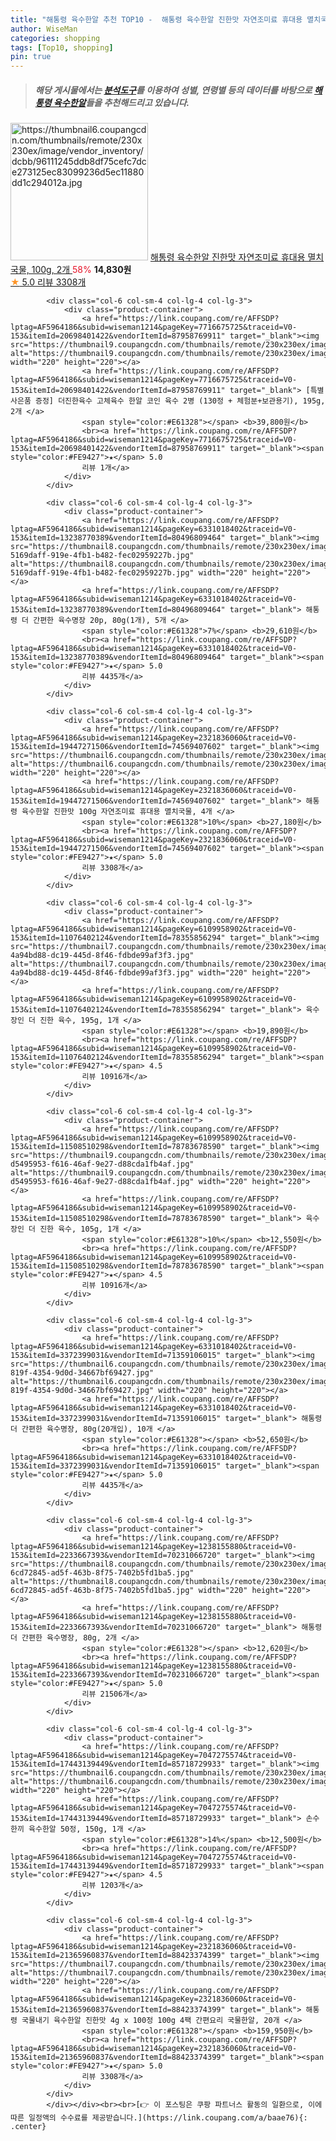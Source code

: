 ```yaml
---
title: "해통령 육수한알 추천 TOP10 -  해통령 육수한알 진한맛 자연조미료 휴대용 멸치국물, 100g, 2개 "
author: WiseMan
categories: shopping
tags: [Top10, shopping]
pin: true
---
```


> ##### 해당 게시물에서는 [**분석도구**](https://itemscout.io/)를 이용하여 **성별**, **연령별** 등의 데이터를 바탕으로 [**해통령 육수한알**](https://link.coupang.com/a/baae76)들을 추천해드리고 있습니다.
<div class="container"><div class="row">
            <div class="col-6 col-sm-4 col-lg-4 col-lg-3">
                <div class="product-container">
                    <a href="https://link.coupang.com/re/AFFSDP?lptag=AF5964186&subid=wiseman1214&pageKey=2321836060&traceid=V0-153&itemId=6825110518&vendorItemId=74569407612" target="_blank"><img src="https://thumbnail6.coupangcdn.com/thumbnails/remote/230x230ex/image/vendor_inventory/dcbb/96111245ddb8df75cefc7dce273125ec83099236d5ec11880dd1c294012a.jpg" alt="https://thumbnail6.coupangcdn.com/thumbnails/remote/230x230ex/image/vendor_inventory/dcbb/96111245ddb8df75cefc7dce273125ec83099236d5ec11880dd1c294012a.jpg" width="220" height="220"></a>
                    <a href="https://link.coupang.com/re/AFFSDP?lptag=AF5964186&subid=wiseman1214&pageKey=2321836060&traceid=V0-153&itemId=6825110518&vendorItemId=74569407612" target="_blank"> 해통령 육수한알 진한맛 자연조미료 휴대용 멸치국물, 100g, 2개 </a>
                    <span style="color:#E61328">58%</span> <b>14,830원</b>
                    <br><a href="https://link.coupang.com/re/AFFSDP?lptag=AF5964186&subid=wiseman1214&pageKey=2321836060&traceid=V0-153&itemId=6825110518&vendorItemId=74569407612" target="_blank"><span style="color:#FE9427">★</span> 5.0
                    리뷰 3308개</a>
                </div>
            </div>
            
            <div class="col-6 col-sm-4 col-lg-4 col-lg-3">
                <div class="product-container">
                    <a href="https://link.coupang.com/re/AFFSDP?lptag=AF5964186&subid=wiseman1214&pageKey=7716675725&traceid=V0-153&itemId=20698401422&vendorItemId=87958769911" target="_blank"><img src="https://thumbnail9.coupangcdn.com/thumbnails/remote/230x230ex/image/vendor_inventory/78b4/32cf59337af60c20788cbf8e0625fb2e7c9ad8c7ed277a6fd0e792466ce2.jpg" alt="https://thumbnail9.coupangcdn.com/thumbnails/remote/230x230ex/image/vendor_inventory/78b4/32cf59337af60c20788cbf8e0625fb2e7c9ad8c7ed277a6fd0e792466ce2.jpg" width="220" height="220"></a>
                    <a href="https://link.coupang.com/re/AFFSDP?lptag=AF5964186&subid=wiseman1214&pageKey=7716675725&traceid=V0-153&itemId=20698401422&vendorItemId=87958769911" target="_blank"> [특별사은품 증정] 더진한육수 고체육수 한알 코인 육수 2병 (130정 + 체험분+보관용기), 195g, 2개 </a>
                    <span style="color:#E61328"></span> <b>39,800원</b>
                    <br><a href="https://link.coupang.com/re/AFFSDP?lptag=AF5964186&subid=wiseman1214&pageKey=7716675725&traceid=V0-153&itemId=20698401422&vendorItemId=87958769911" target="_blank"><span style="color:#FE9427">★</span> 5.0
                    리뷰 1개</a>
                </div>
            </div>
            
            <div class="col-6 col-sm-4 col-lg-4 col-lg-3">
                <div class="product-container">
                    <a href="https://link.coupang.com/re/AFFSDP?lptag=AF5964186&subid=wiseman1214&pageKey=6331018402&traceid=V0-153&itemId=13238770389&vendorItemId=80496809464" target="_blank"><img src="https://thumbnail8.coupangcdn.com/thumbnails/remote/230x230ex/image/retail/images/4432736972892274-5169daff-919e-4fb1-b482-fec02959227b.jpg" alt="https://thumbnail8.coupangcdn.com/thumbnails/remote/230x230ex/image/retail/images/4432736972892274-5169daff-919e-4fb1-b482-fec02959227b.jpg" width="220" height="220"></a>
                    <a href="https://link.coupang.com/re/AFFSDP?lptag=AF5964186&subid=wiseman1214&pageKey=6331018402&traceid=V0-153&itemId=13238770389&vendorItemId=80496809464" target="_blank"> 해통령 더 간편한 육수명장 20p, 80g(1개), 5개 </a>
                    <span style="color:#E61328">7%</span> <b>29,610원</b>
                    <br><a href="https://link.coupang.com/re/AFFSDP?lptag=AF5964186&subid=wiseman1214&pageKey=6331018402&traceid=V0-153&itemId=13238770389&vendorItemId=80496809464" target="_blank"><span style="color:#FE9427">★</span> 5.0
                    리뷰 4435개</a>
                </div>
            </div>
            
            <div class="col-6 col-sm-4 col-lg-4 col-lg-3">
                <div class="product-container">
                    <a href="https://link.coupang.com/re/AFFSDP?lptag=AF5964186&subid=wiseman1214&pageKey=2321836060&traceid=V0-153&itemId=19447271506&vendorItemId=74569407602" target="_blank"><img src="https://thumbnail6.coupangcdn.com/thumbnails/remote/230x230ex/image/vendor_inventory/dcbb/96111245ddb8df75cefc7dce273125ec83099236d5ec11880dd1c294012a.jpg" alt="https://thumbnail6.coupangcdn.com/thumbnails/remote/230x230ex/image/vendor_inventory/dcbb/96111245ddb8df75cefc7dce273125ec83099236d5ec11880dd1c294012a.jpg" width="220" height="220"></a>
                    <a href="https://link.coupang.com/re/AFFSDP?lptag=AF5964186&subid=wiseman1214&pageKey=2321836060&traceid=V0-153&itemId=19447271506&vendorItemId=74569407602" target="_blank"> 해통령 육수한알 진한맛 100g 자연조미료 휴대용 멸치국물, 4개 </a>
                    <span style="color:#E61328">10%</span> <b>27,180원</b>
                    <br><a href="https://link.coupang.com/re/AFFSDP?lptag=AF5964186&subid=wiseman1214&pageKey=2321836060&traceid=V0-153&itemId=19447271506&vendorItemId=74569407602" target="_blank"><span style="color:#FE9427">★</span> 5.0
                    리뷰 3308개</a>
                </div>
            </div>
            
            <div class="col-6 col-sm-4 col-lg-4 col-lg-3">
                <div class="product-container">
                    <a href="https://link.coupang.com/re/AFFSDP?lptag=AF5964186&subid=wiseman1214&pageKey=6109958902&traceid=V0-153&itemId=11076402124&vendorItemId=78355856294" target="_blank"><img src="https://thumbnail7.coupangcdn.com/thumbnails/remote/230x230ex/image/retail/images/2984585276532744-4a94bd88-dc19-445d-8f46-fdbde99af3f3.jpg" alt="https://thumbnail7.coupangcdn.com/thumbnails/remote/230x230ex/image/retail/images/2984585276532744-4a94bd88-dc19-445d-8f46-fdbde99af3f3.jpg" width="220" height="220"></a>
                    <a href="https://link.coupang.com/re/AFFSDP?lptag=AF5964186&subid=wiseman1214&pageKey=6109958902&traceid=V0-153&itemId=11076402124&vendorItemId=78355856294" target="_blank"> 육수장인 더 진한 육수, 195g, 1개 </a>
                    <span style="color:#E61328"></span> <b>19,890원</b>
                    <br><a href="https://link.coupang.com/re/AFFSDP?lptag=AF5964186&subid=wiseman1214&pageKey=6109958902&traceid=V0-153&itemId=11076402124&vendorItemId=78355856294" target="_blank"><span style="color:#FE9427">★</span> 4.5
                    리뷰 10916개</a>
                </div>
            </div>
            
            <div class="col-6 col-sm-4 col-lg-4 col-lg-3">
                <div class="product-container">
                    <a href="https://link.coupang.com/re/AFFSDP?lptag=AF5964186&subid=wiseman1214&pageKey=6109958902&traceid=V0-153&itemId=11508510298&vendorItemId=78783678590" target="_blank"><img src="https://thumbnail9.coupangcdn.com/thumbnails/remote/230x230ex/image/retail/images/4422396370786941-d5495953-f616-46af-9e27-d88cda1fb4af.jpg" alt="https://thumbnail9.coupangcdn.com/thumbnails/remote/230x230ex/image/retail/images/4422396370786941-d5495953-f616-46af-9e27-d88cda1fb4af.jpg" width="220" height="220"></a>
                    <a href="https://link.coupang.com/re/AFFSDP?lptag=AF5964186&subid=wiseman1214&pageKey=6109958902&traceid=V0-153&itemId=11508510298&vendorItemId=78783678590" target="_blank"> 육수장인 더 진한 육수, 105g, 1개 </a>
                    <span style="color:#E61328">10%</span> <b>12,550원</b>
                    <br><a href="https://link.coupang.com/re/AFFSDP?lptag=AF5964186&subid=wiseman1214&pageKey=6109958902&traceid=V0-153&itemId=11508510298&vendorItemId=78783678590" target="_blank"><span style="color:#FE9427">★</span> 4.5
                    리뷰 10916개</a>
                </div>
            </div>
            
            <div class="col-6 col-sm-4 col-lg-4 col-lg-3">
                <div class="product-container">
                    <a href="https://link.coupang.com/re/AFFSDP?lptag=AF5964186&subid=wiseman1214&pageKey=6331018402&traceid=V0-153&itemId=3372399031&vendorItemId=71359106015" target="_blank"><img src="https://thumbnail6.coupangcdn.com/thumbnails/remote/230x230ex/image/retail/images/2020/08/20/17/3/6c934ebf-819f-4354-9d0d-34667bf69427.jpg" alt="https://thumbnail6.coupangcdn.com/thumbnails/remote/230x230ex/image/retail/images/2020/08/20/17/3/6c934ebf-819f-4354-9d0d-34667bf69427.jpg" width="220" height="220"></a>
                    <a href="https://link.coupang.com/re/AFFSDP?lptag=AF5964186&subid=wiseman1214&pageKey=6331018402&traceid=V0-153&itemId=3372399031&vendorItemId=71359106015" target="_blank"> 해통령 더 간편한 육수명장, 80g(20개입), 10개 </a>
                    <span style="color:#E61328"></span> <b>52,650원</b>
                    <br><a href="https://link.coupang.com/re/AFFSDP?lptag=AF5964186&subid=wiseman1214&pageKey=6331018402&traceid=V0-153&itemId=3372399031&vendorItemId=71359106015" target="_blank"><span style="color:#FE9427">★</span> 5.0
                    리뷰 4435개</a>
                </div>
            </div>
            
            <div class="col-6 col-sm-4 col-lg-4 col-lg-3">
                <div class="product-container">
                    <a href="https://link.coupang.com/re/AFFSDP?lptag=AF5964186&subid=wiseman1214&pageKey=1238155880&traceid=V0-153&itemId=2233667393&vendorItemId=70231066720" target="_blank"><img src="https://thumbnail8.coupangcdn.com/thumbnails/remote/230x230ex/image/retail/images/32614944869998-6cd72845-ad5f-463b-8f75-7402b5fd1ba5.jpg" alt="https://thumbnail8.coupangcdn.com/thumbnails/remote/230x230ex/image/retail/images/32614944869998-6cd72845-ad5f-463b-8f75-7402b5fd1ba5.jpg" width="220" height="220"></a>
                    <a href="https://link.coupang.com/re/AFFSDP?lptag=AF5964186&subid=wiseman1214&pageKey=1238155880&traceid=V0-153&itemId=2233667393&vendorItemId=70231066720" target="_blank"> 해통령 더 간편한 육수명장, 80g, 2개 </a>
                    <span style="color:#E61328"></span> <b>12,620원</b>
                    <br><a href="https://link.coupang.com/re/AFFSDP?lptag=AF5964186&subid=wiseman1214&pageKey=1238155880&traceid=V0-153&itemId=2233667393&vendorItemId=70231066720" target="_blank"><span style="color:#FE9427">★</span> 5.0
                    리뷰 21506개</a>
                </div>
            </div>
            
            <div class="col-6 col-sm-4 col-lg-4 col-lg-3">
                <div class="product-container">
                    <a href="https://link.coupang.com/re/AFFSDP?lptag=AF5964186&subid=wiseman1214&pageKey=7047275574&traceid=V0-153&itemId=17443139449&vendorItemId=85718729933" target="_blank"><img src="https://thumbnail6.coupangcdn.com/thumbnails/remote/230x230ex/image/vendor_inventory/0225/be2c1ffddb11ee0c67a9ae2eaf2b6798a366271c676039687f45dda5495e.jpg" alt="https://thumbnail6.coupangcdn.com/thumbnails/remote/230x230ex/image/vendor_inventory/0225/be2c1ffddb11ee0c67a9ae2eaf2b6798a366271c676039687f45dda5495e.jpg" width="220" height="220"></a>
                    <a href="https://link.coupang.com/re/AFFSDP?lptag=AF5964186&subid=wiseman1214&pageKey=7047275574&traceid=V0-153&itemId=17443139449&vendorItemId=85718729933" target="_blank"> 손수한끼 육수한알 50정, 150g, 1개 </a>
                    <span style="color:#E61328">14%</span> <b>12,500원</b>
                    <br><a href="https://link.coupang.com/re/AFFSDP?lptag=AF5964186&subid=wiseman1214&pageKey=7047275574&traceid=V0-153&itemId=17443139449&vendorItemId=85718729933" target="_blank"><span style="color:#FE9427">★</span> 4.5
                    리뷰 1203개</a>
                </div>
            </div>
            
            <div class="col-6 col-sm-4 col-lg-4 col-lg-3">
                <div class="product-container">
                    <a href="https://link.coupang.com/re/AFFSDP?lptag=AF5964186&subid=wiseman1214&pageKey=2321836060&traceid=V0-153&itemId=21365960837&vendorItemId=88423374399" target="_blank"><img src="https://thumbnail7.coupangcdn.com/thumbnails/remote/230x230ex/image/vendor_inventory/988d/4deafe253e6916805b6205866d15e95bfd849538d7b85ec835e365246a27.jpg" alt="https://thumbnail7.coupangcdn.com/thumbnails/remote/230x230ex/image/vendor_inventory/988d/4deafe253e6916805b6205866d15e95bfd849538d7b85ec835e365246a27.jpg" width="220" height="220"></a>
                    <a href="https://link.coupang.com/re/AFFSDP?lptag=AF5964186&subid=wiseman1214&pageKey=2321836060&traceid=V0-153&itemId=21365960837&vendorItemId=88423374399" target="_blank"> 해통령 국물내기 육수한알 진한맛 4g x 100정 100g 4팩 간편요리 국물한알, 20개 </a>
                    <span style="color:#E61328"></span> <b>159,950원</b>
                    <br><a href="https://link.coupang.com/re/AFFSDP?lptag=AF5964186&subid=wiseman1214&pageKey=2321836060&traceid=V0-153&itemId=21365960837&vendorItemId=88423374399" target="_blank"><span style="color:#FE9427">★</span> 5.0
                    리뷰 3308개</a>
                </div>
            </div>
            </div></div><br><br>[👉 이 포스팅은 쿠팡 파트너스 활동의 일환으로, 이에 따른 일정액의 수수료를 제공받습니다.](https://link.coupang.com/a/baae76){: .center}